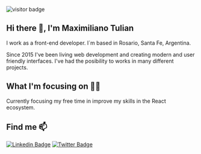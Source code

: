 ![visitor badge](https://visitor-badge.glitch.me/badge?page_id=jwenjian.visitor-badge)

## Hi there 👋, I'm Maximiliano Tulian

I work as a front-end developer. I´m based in Rosario, Santa Fe, Argentina.

Since 2015 I've been living web development and creating modern and user friendly interfaces. I've had the posibility to works in many different projects.

## What I'm focusing on 👨‍💻

Currently focusing my free time in improve my skills in the React ecosystem.

## Find me 📫 

[![Linkedin Badge](https://img.shields.io/badge/-LinkedIn-blue?style=flat-square&logo=Linkedin&logoColor=white&link=https://www.linkedin.com/in/maximilianotulian/)](https://www.linkedin.com/in/maximilianotulian/)  [![Twitter Badge](https://img.shields.io/badge/-Twitter-1ca0f1?style=flat-square&labelColor=1ca0f1&logo=twitter&logoColor=white&link=https://twitter.com/max_tulian)](https://twitter.com/max_tulian)

<!--## Stats

[![Maximiliano's github stats](https://github-readme-stats.vercel.app/api?username=maximilianotulian)](https://github.com/maximilianotulian/github-readme-stats)

[![Top Langs](https://github-readme-stats.vercel.app/api/top-langs/?username=maximilianotulian)](https://github.com/maximilianotulian/github-readme-stats)
-->

<!--
**maximilianotulian/maximilianotulian** is a ✨ _special_ ✨ repository because its `README.md` (this file) appears on your GitHub profile.

Here are some ideas to get you started:
- 🔭 I’m currently working on ...
- 🌱 I’m currently learning ...
- 👯 I’m looking to collaborate on ...
- 🤔 I’m looking for help with ...
- 💬 Ask me about ...

- 😄 Pronouns: ...
- ⚡ Fun fact: ...
-->
